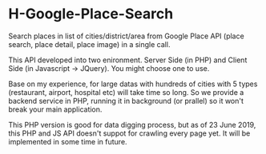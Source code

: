 # H-Google-Place-Search
Search places in list of cities/district/area from Google Place API (place search, place detail, place image) in a single call.

This API developed into two enironment. Server Side (in PHP) and Client Side (in Javascript -> JQuery). You might choose one to use.

Base on my experience, for large datas with hundreds of cities with 5 types (restaurant, airport, hospital etc) will take time so long. So we provide a backend service in PHP, running it in background (or prallel) so it won't break your main application.

This PHP version is good for data digging process, but as of 23 June 2019, this PHP and JS API doesn't suppot for crawling every page yet. It will be implemented in some time in future.
